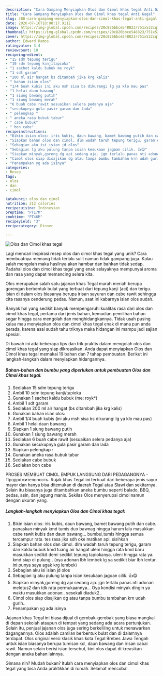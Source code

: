 ```yaml
---
description: "Cara Gampang Menyiapkan Olos dan Cimol khas tegal Anti Gagal"
title: "Cara Gampang Menyiapkan Olos dan Cimol khas tegal Anti Gagal"
slug: 380-cara-gampang-menyiapkan-olos-dan-cimol-khas-tegal-anti-gagal
date: 2020-07-16T18:08:17.911Z
image: https://img-global.cpcdn.com/recipes/20c826bbce548823/751x532cq70/olos-dan-cimol-khas-tegal-foto-resep-utama.jpg
thumbnail: https://img-global.cpcdn.com/recipes/20c826bbce548823/751x532cq70/olos-dan-cimol-khas-tegal-foto-resep-utama.jpg
cover: https://img-global.cpcdn.com/recipes/20c826bbce548823/751x532cq70/olos-dan-cimol-khas-tegal-foto-resep-utama.jpg
author: Edward Ramos
ratingvalue: 3.4
reviewcount: 10
recipeingredient:
- "15 sdm tepung terigu"
- "10 sdm tepung kanjitapioka"
- "1 sachet kaldu bubuk me royk"
- "1 sdt garam"
- "200 ml air hangat bs ditambah jika krg kalis"
- " bahan isian olos"
- "1/4 buah kubis ini aku msh sisa bs dikurangi lg ya klo mau pas"
- "1 helai daun bawang"
- "1 siung bawang putih"
- "1 siung bawang merah"
- "6 buah cabe rawit sesuaikan selera pedanya aja"
- "secukupnya gula pasir garam dan lada"
- " pelengkap "
- " aneka rasa bubuk tabur"
- " cabe bubuk"
- " bon cabe"
recipeinstructions:
- "Bikin isian olos: iris kubis, daun bawang, bamet bawang putih dan cabe. panaskan minyak kmd tumis duo bawnag hingga harum lalu masukkan cabe rawit kubis dan daun bawang... bumbui,tumis hingga semua tercampur rata. tes rasa jika sdh oke matikan api. sisihkan"
- "Siapkan bahan olos dan cimol. dlm wadah taruh tepung terigu, garam dan kaldu bubuk kmd tuang air hangat uleni hingga rata kmd baru masukkan sedikit demi sedikit tepung tapiokanya. uleni hingga rata ya. kmd siap di pulung.. (oya adonan lbh lembek lg ya sedikit biar lbh lentur. ini punya saya agak krg lembek)"
- "Sebagian aku isi isian jd olos"
- "Sebagian lg aku pulung tanpa isian kesukaan jagoan cilik. 👍😋"
- "Siapkan minyak,goreng dg api sedang aja. jgn terlalu panas nti adonan meletus2 dan tdk rata permukaannya... Oya kondisi minyak dingin ya waktu masukkan adonan.. sesekali diaduk2.."
- "Cimol olos siap disajikan dg atau tanpa bumbu tambahan krn udah gurih.."
- "Penampakan yg ada isinya"
categories:
- Resep
tags:
- olos
- dan
- cimol

katakunci: olos dan cimol 
nutrition: 212 calories
recipecuisine: Indonesian
preptime: "PT17M"
cooktime: "PT46M"
recipeyield: "3"
recipecategory: Dinner

---
```



![Olos dan Cimol khas tegal](https://img-global.cpcdn.com/recipes/20c826bbce548823/751x532cq70/olos-dan-cimol-khas-tegal-foto-resep-utama.jpg)

Lagi mencari inspirasi resep olos dan cimol khas tegal yang unik? Cara membuatnya memang tidak terlalu sulit namun tidak gampang juga. Kalau salah mengolah maka hasilnya akan hambar dan bahkan tidak sedap. Padahal olos dan cimol khas tegal yang enak selayaknya mempunyai aroma dan rasa yang dapat memancing selera kita.

Olos merupakan salah satu jajanan khas Tegal murah meriah berupa gorengan berbentuk bulat yang terbuat dari tepung kanji (aci) dan terigu. Isian di dalam olos biasanya berupa irisan sayuran dan cabe rawit sehingga cita rasanya cenderung pedas. Namun, saat ini kabarnya isian olos sudah.

Banyak hal yang sedikit banyak mempengaruhi kualitas rasa dari olos dan cimol khas tegal, pertama dari jenis bahan, kemudian pemilihan bahan segar hingga cara mengolah dan menghidangkannya. Tidak usah pusing kalau mau menyiapkan olos dan cimol khas tegal enak di mana pun anda berada, karena asal sudah tahu triknya maka hidangan ini mampu jadi sajian spesial.


Di bawah ini ada beberapa tips dan trik praktis dalam mengolah olos dan cimol khas tegal yang siap dikreasikan. Anda dapat menyiapkan Olos dan Cimol khas tegal memakai 16 bahan dan 7 tahap pembuatan. Berikut ini langkah-langkah dalam menyiapkan hidangannya.

<!--inarticleads1-->

##### Bahan-bahan dan bumbu yang diperlukan untuk pembuatan Olos dan Cimol khas tegal:

1. Sediakan 15 sdm tepung terigu
1. Ambil 10 sdm tepung kanji/tapioka
1. Gunakan 1 sachet kaldu bubuk (me: royk*)
1. Ambil 1 sdt garam
1. Sediakan 200 ml air hangat (bs ditambah jika krg kalis)
1. Gunakan  bahan isian olos:
1. Ambil 1/4 buah kubis (ini aku msh sisa bs dikurangi lg ya klo mau pas)
1. Ambil 1 helai daun bawang
1. Siapkan 1 siung bawang putih
1. Gunakan 1 siung bawang merah
1. Sediakan 6 buah cabe rawit (sesuaikan selera pedanya aja)
1. Gunakan secukupnya gula pasir garam dan lada
1. Siapkan  pelengkap :
1. Gunakan  aneka rasa bubuk tabur
1. Sediakan  cabe bubuk
1. Sediakan  bon cabe


PROSES MEMBUAT CIMOL EMPUK LANGSUNG DARI PEDAGANGNYA - Продолжительность. Rujak khas Tegal ini terbuat dari beberapa jenis sayur mayor dan hanya bisa ditemukan di daerah Tegal atau Slawi dan sekitarnya. Selain itu biasanya juga ditambahkan aneka bumbu seperti balado, BBQ, pedas, asin, dan jagung manis. Sekilas Olos menyerupai cimol namun dengan ukuran yang. 

<!--inarticleads2-->

##### Langkah-langkah menyiapkan Olos dan Cimol khas tegal:

1. Bikin isian olos: iris kubis, daun bawang, bamet bawang putih dan cabe. panaskan minyak kmd tumis duo bawnag hingga harum lalu masukkan cabe rawit kubis dan daun bawang... bumbui,tumis hingga semua tercampur rata. tes rasa jika sdh oke matikan api. sisihkan
1. Siapkan bahan olos dan cimol. dlm wadah taruh tepung terigu, garam dan kaldu bubuk kmd tuang air hangat uleni hingga rata kmd baru masukkan sedikit demi sedikit tepung tapiokanya. uleni hingga rata ya. kmd siap di pulung.. (oya adonan lbh lembek lg ya sedikit biar lbh lentur. ini punya saya agak krg lembek)
1. Sebagian aku isi isian jd olos
1. Sebagian lg aku pulung tanpa isian kesukaan jagoan cilik. 👍😋
1. Siapkan minyak,goreng dg api sedang aja. jgn terlalu panas nti adonan meletus2 dan tdk rata permukaannya... Oya kondisi minyak dingin ya waktu masukkan adonan.. sesekali diaduk2..
1. Cimol olos siap disajikan dg atau tanpa bumbu tambahan krn udah gurih..
1. Penampakan yg ada isinya


Jajanan khas Tegal ini biasa dijual di gerobak-gerobak yang biasa mangkal di depan sekolah ataupun di tempat yang sedang ada acara pertunjukan. Selain itu, penjual jajanan olos juga sering berkeliling untuk menawarkan dagangannya. Olos adalah camilan berbentuk bulat dan di dalamnya terdapat. Olos original versi klasik khas kota Tegal Brebes Jawa Tengah untuk isian biasanya berupa tumisan kol, daun bawang dan irisan cabai rawit. Namun selain berisi isian tersebut, kini olos dapat di kreasikan dengan aneka bahan lainnya. 

Gimana nih? Mudah bukan? Itulah cara menyiapkan olos dan cimol khas tegal yang bisa Anda praktikkan di rumah. Selamat mencoba!
